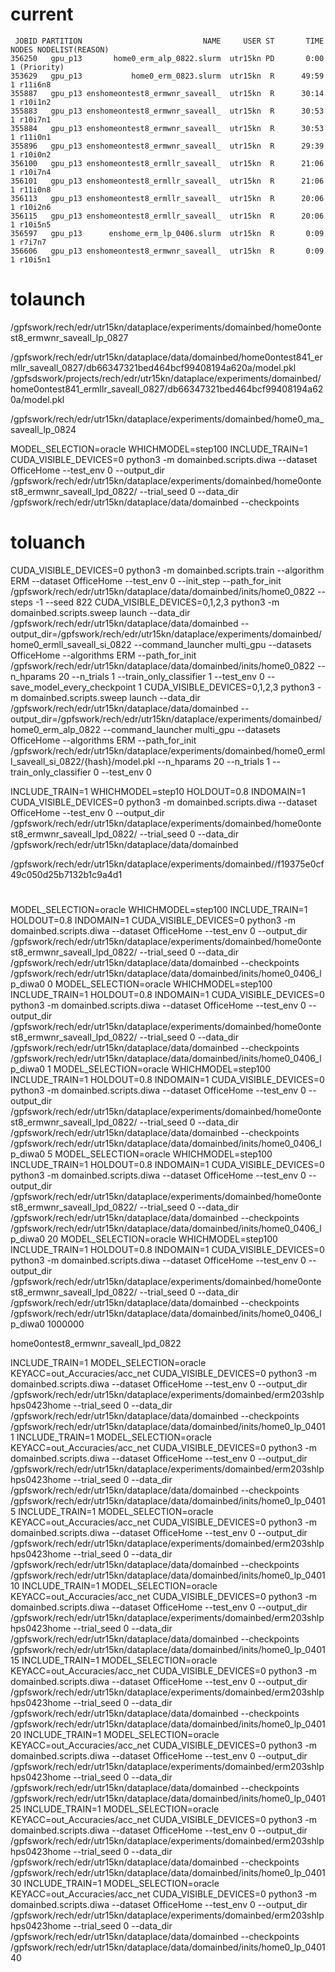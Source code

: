 



# current

     JOBID PARTITION                           NAME     USER ST       TIME  NODES NODELIST(REASON)
    356250   gpu_p13       home0_erm_alp_0822.slurm  utr15kn PD       0:00      1 (Priority)
    353629   gpu_p13           home0_erm_0823.slurm  utr15kn  R      49:59      1 r11i6n8
    355887   gpu_p13 enshomeontest8_ermwnr_saveall_  utr15kn  R      30:14      1 r10i1n2
    355883   gpu_p13 enshomeontest8_ermwnr_saveall_  utr15kn  R      30:53      1 r10i7n1
    355884   gpu_p13 enshomeontest8_ermwnr_saveall_  utr15kn  R      30:53      1 r11i0n1
    355896   gpu_p13 enshomeontest8_ermwnr_saveall_  utr15kn  R      29:39      1 r10i0n2
    356100   gpu_p13 enshomeontest8_ermllr_saveall_  utr15kn  R      21:06      1 r10i7n4
    356101   gpu_p13 enshomeontest8_ermllr_saveall_  utr15kn  R      21:06      1 r11i0n8
    356113   gpu_p13 enshomeontest8_ermllr_saveall_  utr15kn  R      20:06      1 r10i2n6
    356115   gpu_p13 enshomeontest8_ermllr_saveall_  utr15kn  R      20:06      1 r10i5n5
    356597   gpu_p13      enshome_erm_lp_0406.slurm  utr15kn  R       0:09      1 r7i7n7
    356606   gpu_p13 enshomeontest8_ermwnr_saveall_  utr15kn  R       0:09      1 r10i5n1


# tolaunch

/gpfswork/rech/edr/utr15kn/dataplace/experiments/domainbed/home0ontest8_ermwnr_saveall_lp_0827



/gpfswork/rech/edr/utr15kn/dataplace/data/domainbed/home0ontest841_ermllr_saveall_0827/db66347321bed464bcf99408194a620a/model.pkl
/gpfsdswork/projects/rech/edr/utr15kn/dataplace/experiments/domainbed/home0ontest841_ermllr_saveall_0827/db66347321bed464bcf99408194a620a/model.pkl




/gpfswork/rech/edr/utr15kn/dataplace/experiments/domainbed/home0_ma_saveall_lp_0824


MODEL_SELECTION=oracle WHICHMODEL=step100 INCLUDE_TRAIN=1 CUDA_VISIBLE_DEVICES=0 python3 -m domainbed.scripts.diwa --dataset OfficeHome --test_env 0 --output_dir /gpfswork/rech/edr/utr15kn/dataplace/experiments/domainbed/home0ontest8_ermwnr_saveall_lpd_0822/ --trial_seed 0 --data_dir /gpfswork/rech/edr/utr15kn/dataplace/data/domainbed --checkpoints


# toluanch

CUDA_VISIBLE_DEVICES=0 python3 -m domainbed.scripts.train --algorithm ERM --dataset OfficeHome --test_env 0 --init_step --path_for_init /gpfswork/rech/edr/utr15kn/dataplace/data/domainbed/inits/home0_0822 --steps -1 --seed 822
CUDA_VISIBLE_DEVICES=0,1,2,3 python3 -m domainbed.scripts.sweep launch --data_dir /gpfswork/rech/edr/utr15kn/dataplace/data/domainbed --output_dir=/gpfswork/rech/edr/utr15kn/dataplace/experiments/domainbed/home0_ermll_saveall_si_0822 --command_launcher multi_gpu --datasets OfficeHome --algorithms ERM --path_for_init /gpfswork/rech/edr/utr15kn/dataplace/data/domainbed/inits/home0_0822 --n_hparams 20 --n_trials 1 --train_only_classifier 1 --test_env 0 --save_model_every_checkpoint 1
CUDA_VISIBLE_DEVICES=0,1,2,3 python3 -m domainbed.scripts.sweep launch --data_dir /gpfswork/rech/edr/utr15kn/dataplace/data/domainbed --output_dir=/gpfswork/rech/edr/utr15kn/dataplace/experiments/domainbed/home0_erm_alp_0822 --command_launcher multi_gpu --datasets OfficeHome --algorithms ERM --path_for_init /gpfswork/rech/edr/utr15kn/dataplace/experiments/domainbed/home0_ermll_saveall_si_0822/{hash}/model.pkl --n_hparams 20 --n_trials 1 --train_only_classifier 0 --test_env 0


INCLUDE_TRAIN=1 WHICHMODEL=step10 HOLDOUT=0.8 INDOMAIN=1 CUDA_VISIBLE_DEVICES=0 python3 -m domainbed.scripts.diwa --dataset OfficeHome --test_env 0 --output_dir /gpfswork/rech/edr/utr15kn/dataplace/experiments/domainbed/home0ontest8_ermwnr_saveall_lpd_0822/ --trial_seed 0 --data_dir /gpfswork/rech/edr/utr15kn/dataplace/data/domainbed



/gpfswork/rech/edr/utr15kn/dataplace/experiments/domainbed//f19375e0cf49c050d25b7132b1c9a4d1



#
MODEL_SELECTION=oracle WHICHMODEL=step100 INCLUDE_TRAIN=1 HOLDOUT=0.8 INDOMAIN=1 CUDA_VISIBLE_DEVICES=0 python3 -m domainbed.scripts.diwa --dataset OfficeHome --test_env 0 --output_dir /gpfswork/rech/edr/utr15kn/dataplace/experiments/domainbed/home0ontest8_ermwnr_saveall_lpd_0822/ --trial_seed 0 --data_dir /gpfswork/rech/edr/utr15kn/dataplace/data/domainbed --checkpoints /gpfswork/rech/edr/utr15kn/dataplace/data/domainbed/inits/home0_0406_lp_diwa0 0
MODEL_SELECTION=oracle WHICHMODEL=step100 INCLUDE_TRAIN=1 HOLDOUT=0.8 INDOMAIN=1 CUDA_VISIBLE_DEVICES=0 python3 -m domainbed.scripts.diwa --dataset OfficeHome --test_env 0 --output_dir /gpfswork/rech/edr/utr15kn/dataplace/experiments/domainbed/home0ontest8_ermwnr_saveall_lpd_0822/ --trial_seed 0 --data_dir /gpfswork/rech/edr/utr15kn/dataplace/data/domainbed --checkpoints /gpfswork/rech/edr/utr15kn/dataplace/data/domainbed/inits/home0_0406_lp_diwa0 1
MODEL_SELECTION=oracle WHICHMODEL=step100 INCLUDE_TRAIN=1 HOLDOUT=0.8 INDOMAIN=1 CUDA_VISIBLE_DEVICES=0 python3 -m domainbed.scripts.diwa --dataset OfficeHome --test_env 0 --output_dir /gpfswork/rech/edr/utr15kn/dataplace/experiments/domainbed/home0ontest8_ermwnr_saveall_lpd_0822/ --trial_seed 0 --data_dir /gpfswork/rech/edr/utr15kn/dataplace/data/domainbed --checkpoints /gpfswork/rech/edr/utr15kn/dataplace/data/domainbed/inits/home0_0406_lp_diwa0 5
MODEL_SELECTION=oracle WHICHMODEL=step100 INCLUDE_TRAIN=1 HOLDOUT=0.8 INDOMAIN=1 CUDA_VISIBLE_DEVICES=0 python3 -m domainbed.scripts.diwa --dataset OfficeHome --test_env 0 --output_dir /gpfswork/rech/edr/utr15kn/dataplace/experiments/domainbed/home0ontest8_ermwnr_saveall_lpd_0822/ --trial_seed 0 --data_dir /gpfswork/rech/edr/utr15kn/dataplace/data/domainbed --checkpoints /gpfswork/rech/edr/utr15kn/dataplace/data/domainbed/inits/home0_0406_lp_diwa0 20
MODEL_SELECTION=oracle WHICHMODEL=step100 INCLUDE_TRAIN=1 HOLDOUT=0.8 INDOMAIN=1 CUDA_VISIBLE_DEVICES=0 python3 -m domainbed.scripts.diwa --dataset OfficeHome --test_env 0 --output_dir /gpfswork/rech/edr/utr15kn/dataplace/experiments/domainbed/home0ontest8_ermwnr_saveall_lpd_0822/ --trial_seed 0 --data_dir /gpfswork/rech/edr/utr15kn/dataplace/data/domainbed --checkpoints /gpfswork/rech/edr/utr15kn/dataplace/data/domainbed/inits/home0_0406_lp_diwa0 1000000




home0ontest8_ermwnr_saveall_lpd_0822


INCLUDE_TRAIN=1 MODEL_SELECTION=oracle KEYACC=out_Accuracies/acc_net CUDA_VISIBLE_DEVICES=0 python3 -m domainbed.scripts.diwa --dataset OfficeHome --test_env 0 --output_dir /gpfswork/rech/edr/utr15kn/dataplace/experiments/domainbed/erm203shlphps0423home --trial_seed 0 --data_dir /gpfswork/rech/edr/utr15kn/dataplace/data/domainbed --checkpoints /gpfswork/rech/edr/utr15kn/dataplace/data/domainbed/inits/home0_lp_0401 1
INCLUDE_TRAIN=1 MODEL_SELECTION=oracle KEYACC=out_Accuracies/acc_net CUDA_VISIBLE_DEVICES=0 python3 -m domainbed.scripts.diwa --dataset OfficeHome --test_env 0 --output_dir /gpfswork/rech/edr/utr15kn/dataplace/experiments/domainbed/erm203shlphps0423home --trial_seed 0 --data_dir /gpfswork/rech/edr/utr15kn/dataplace/data/domainbed --checkpoints /gpfswork/rech/edr/utr15kn/dataplace/data/domainbed/inits/home0_lp_0401 5
INCLUDE_TRAIN=1 MODEL_SELECTION=oracle KEYACC=out_Accuracies/acc_net CUDA_VISIBLE_DEVICES=0 python3 -m domainbed.scripts.diwa --dataset OfficeHome --test_env 0 --output_dir /gpfswork/rech/edr/utr15kn/dataplace/experiments/domainbed/erm203shlphps0423home --trial_seed 0 --data_dir /gpfswork/rech/edr/utr15kn/dataplace/data/domainbed --checkpoints /gpfswork/rech/edr/utr15kn/dataplace/data/domainbed/inits/home0_lp_0401 10
INCLUDE_TRAIN=1 MODEL_SELECTION=oracle KEYACC=out_Accuracies/acc_net CUDA_VISIBLE_DEVICES=0 python3 -m domainbed.scripts.diwa --dataset OfficeHome --test_env 0 --output_dir /gpfswork/rech/edr/utr15kn/dataplace/experiments/domainbed/erm203shlphps0423home --trial_seed 0 --data_dir /gpfswork/rech/edr/utr15kn/dataplace/data/domainbed --checkpoints /gpfswork/rech/edr/utr15kn/dataplace/data/domainbed/inits/home0_lp_0401 15
INCLUDE_TRAIN=1 MODEL_SELECTION=oracle KEYACC=out_Accuracies/acc_net CUDA_VISIBLE_DEVICES=0 python3 -m domainbed.scripts.diwa --dataset OfficeHome --test_env 0 --output_dir /gpfswork/rech/edr/utr15kn/dataplace/experiments/domainbed/erm203shlphps0423home --trial_seed 0 --data_dir /gpfswork/rech/edr/utr15kn/dataplace/data/domainbed --checkpoints /gpfswork/rech/edr/utr15kn/dataplace/data/domainbed/inits/home0_lp_0401 20
INCLUDE_TRAIN=1 MODEL_SELECTION=oracle KEYACC=out_Accuracies/acc_net CUDA_VISIBLE_DEVICES=0 python3 -m domainbed.scripts.diwa --dataset OfficeHome --test_env 0 --output_dir /gpfswork/rech/edr/utr15kn/dataplace/experiments/domainbed/erm203shlphps0423home --trial_seed 0 --data_dir /gpfswork/rech/edr/utr15kn/dataplace/data/domainbed --checkpoints /gpfswork/rech/edr/utr15kn/dataplace/data/domainbed/inits/home0_lp_0401 25
INCLUDE_TRAIN=1 MODEL_SELECTION=oracle KEYACC=out_Accuracies/acc_net CUDA_VISIBLE_DEVICES=0 python3 -m domainbed.scripts.diwa --dataset OfficeHome --test_env 0 --output_dir /gpfswork/rech/edr/utr15kn/dataplace/experiments/domainbed/erm203shlphps0423home --trial_seed 0 --data_dir /gpfswork/rech/edr/utr15kn/dataplace/data/domainbed --checkpoints /gpfswork/rech/edr/utr15kn/dataplace/data/domainbed/inits/home0_lp_0401 30
INCLUDE_TRAIN=1 MODEL_SELECTION=oracle KEYACC=out_Accuracies/acc_net CUDA_VISIBLE_DEVICES=0 python3 -m domainbed.scripts.diwa --dataset OfficeHome --test_env 0 --output_dir /gpfswork/rech/edr/utr15kn/dataplace/experiments/domainbed/erm203shlphps0423home --trial_seed 0 --data_dir /gpfswork/rech/edr/utr15kn/dataplace/data/domainbed --checkpoints /gpfswork/rech/edr/utr15kn/dataplace/data/domainbed/inits/home0_lp_0401 40


